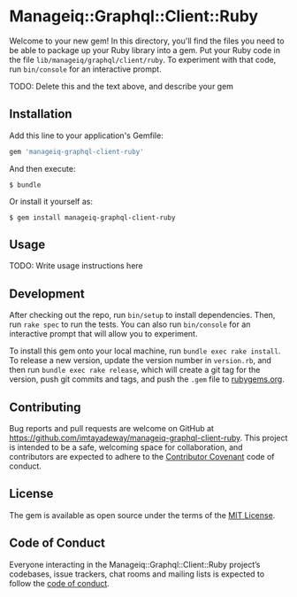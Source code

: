 # Manageiq::Graphql::Client::Ruby

Welcome to your new gem! In this directory, you'll find the files you need to be able to package up your Ruby library into a gem. Put your Ruby code in the file `lib/manageiq/graphql/client/ruby`. To experiment with that code, run `bin/console` for an interactive prompt.

TODO: Delete this and the text above, and describe your gem

## Installation

Add this line to your application's Gemfile:

```ruby
gem 'manageiq-graphql-client-ruby'
```

And then execute:

    $ bundle

Or install it yourself as:

    $ gem install manageiq-graphql-client-ruby

## Usage

TODO: Write usage instructions here

## Development

After checking out the repo, run `bin/setup` to install dependencies. Then, run `rake spec` to run the tests. You can also run `bin/console` for an interactive prompt that will allow you to experiment.

To install this gem onto your local machine, run `bundle exec rake install`. To release a new version, update the version number in `version.rb`, and then run `bundle exec rake release`, which will create a git tag for the version, push git commits and tags, and push the `.gem` file to [rubygems.org](https://rubygems.org).

## Contributing

Bug reports and pull requests are welcome on GitHub at https://github.com/imtayadeway/manageiq-graphql-client-ruby. This project is intended to be a safe, welcoming space for collaboration, and contributors are expected to adhere to the [Contributor Covenant](http://contributor-covenant.org) code of conduct.

## License

The gem is available as open source under the terms of the [MIT License](http://opensource.org/licenses/MIT).

## Code of Conduct

Everyone interacting in the Manageiq::Graphql::Client::Ruby project’s codebases, issue trackers, chat rooms and mailing lists is expected to follow the [code of conduct](https://github.com/imtayadeway/manageiq-graphql-client-ruby/blob/master/CODE_OF_CONDUCT.md).
